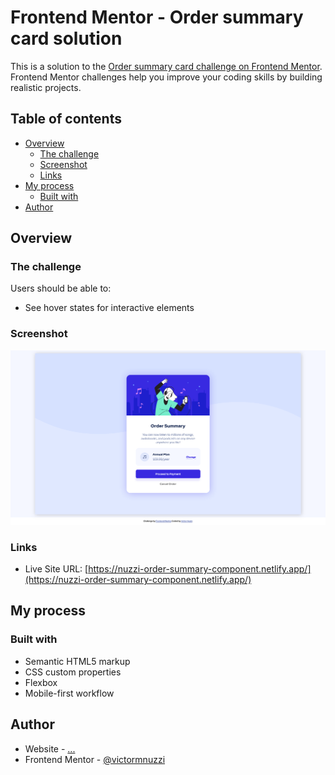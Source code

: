 # Frontend Mentor - Order summary card solution

This is a solution to the [Order summary card challenge on Frontend Mentor](https://www.frontendmentor.io/challenges/order-summary-component-QlPmajDUj). Frontend Mentor challenges help you improve your coding skills by building realistic projects. 

## Table of contents

- [Overview](#overview)
  - [The challenge](#the-challenge)
  - [Screenshot](#screenshot)
  - [Links](#links)
- [My process](#my-process)
  - [Built with](#built-with)
- [Author](#author)

## Overview

### The challenge

Users should be able to:

- See hover states for interactive elements

### Screenshot

![](./design/solution-screenshot.png)

### Links

- Live Site URL: [https://nuzzi-order-summary-component.netlify.app/](https://nuzzi-order-summary-component.netlify.app/)

## My process

### Built with

- Semantic HTML5 markup
- CSS custom properties
- Flexbox
- Mobile-first workflow

## Author

- Website - [...]()
- Frontend Mentor - [@victormnuzzi](https://www.frontendmentor.io/profile/victormnuzzi)
